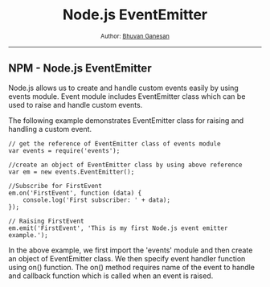 <div align="center">
  <h1>Node.js EventEmitter</h1>
  <sub>Author:
<a href="https://www.linkedin.com/in/bhuvanaganesan-l-2209047a" target="_blank">Bhuvan Ganesan</a><br>
</sub>
</div>

<hr>

## NPM - Node.js EventEmitter

Node.js allows us to create and handle custom events easily by using events module. Event module includes EventEmitter class which can be used to raise and handle custom events.

The following example demonstrates EventEmitter class for raising and handling a custom event.

```
// get the reference of EventEmitter class of events module
var events = require('events');

//create an object of EventEmitter class by using above reference
var em = new events.EventEmitter();

//Subscribe for FirstEvent
em.on('FirstEvent', function (data) {
    console.log('First subscriber: ' + data);
});

// Raising FirstEvent
em.emit('FirstEvent', 'This is my first Node.js event emitter example.');
```
In the above example, we first import the 'events' module and then create an object of EventEmitter class. We then specify event handler function using on() function.
 The on() method requires name of the event to handle and callback function which is called when an event is raised.
